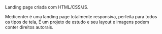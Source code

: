 Landing page criada com  HTML/CSS/JS.

Medicenter é uma landing page totalmente responsiva, perfeita para todos os tipos de tela, 
É um projeto de estudo e seu layout e imagens podem conter direitos autorais.